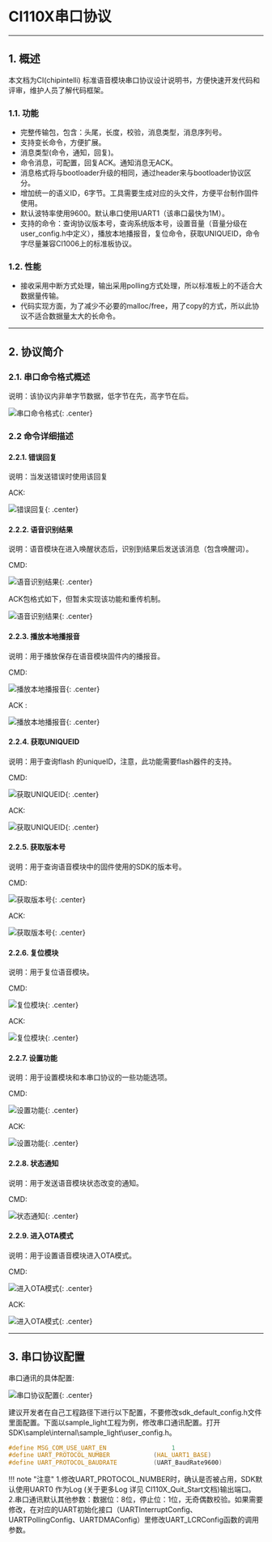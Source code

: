 # CI110X串口协议

***

## 1. 概述

本文档为CI(chipintelli) 标准语音模块串口协议设计说明书，方便快速开发代码和评审，维护人员了解代码框架。

### 1.1. 功能

- 完整传输包，包含：头尾，长度，校验，消息类型，消息序列号。
- 支持变长命令，方便扩展。
- 消息类型(命令，通知，回复)。
- 命令消息，可配置，回复ACK。通知消息无ACK。
- 消息格式将与bootloader升级的相同，通过header来与bootloader协议区分。
- 增加统一的语义ID，6字节。工具需要生成对应的头文件，方便平台制作固件使用。
- 默认波特率使用9600。默认串口使用UART1（该串口最快为1M）。
- 支持的命令：查询协议版本号，查询系统版本号，设置音量（音量分级在user_config.h中定义），播放本地播报音，复位命令，获取UNIQUEID，命令字尽量兼容CI1006上的标准板协议。

### 1.2. 性能

- 接收采用中断方式处理，输出采用polling方式处理，所以标准板上的不适合大数据量传输。
- 代码实现方面，为了减少不必要的malloc/free，用了copy的方式，所以此协议不适合数据量太大的长命令。

***

## 2. 协议简介

### 2.1. 串口命令格式概述

说明：该协议内非单字节数据，低字节在先，高字节在后。

![串口命令格式](img/CI110X串口协议-1.png){: .center}
 
### 2.2 命令详细描述

#### 2.2.1. 错误回复

说明：当发送错误时使用该回复

ACK:

![错误回复](img/CI110X串口协议-2.png){: .center}
 
#### 2.2.2. 语音识别结果

说明：语音模块在进入唤醒状态后，识别到结果后发送该消息（包含唤醒词）。

CMD: 

![语音识别结果](img/CI110X串口协议-3.png){: .center}
 
ACK包格式如下，但暂未实现该功能和重传机制。

![语音识别结果](img/CI110X串口协议-4.png){: .center}
 
#### 2.2.3. 播放本地播报音

说明：用于播放保存在语音模块固件内的播报音。

CMD:

![播放本地播报音](img/CI110X串口协议-5.png){: .center}
 
ACK :

![播放本地播报音](img/CI110X串口协议-6.png){: .center}
 
#### 2.2.4. 获取UNIQUEID

说明：用于查询flash 的uniqueID，注意，此功能需要flash器件的支持。

CMD:

![获取UNIQUEID](img/CI110X串口协议-7.png){: .center}
 
ACK:

![获取UNIQUEID](img/CI110X串口协议-8.png){: .center}
 
#### 2.2.5. 获取版本号

说明：用于查询语音模块中的固件使用的SDK的版本号。

CMD:

![获取版本号](img/CI110X串口协议-9.png){: .center}
 
ACK:

![获取版本号](img/CI110X串口协议-10.png){: .center}
 
#### 2.2.6. 复位模块

说明：用于复位语音模块。

CMD:

![复位模块](img/CI110X串口协议-11.png){: .center}
 
ACK:

![复位模块](img/CI110X串口协议-12.png){: .center}
 
#### 2.2.7. 设置功能

说明：用于设置模块和本串口协议的一些功能选项。

CMD:

![设置功能](img/CI110X串口协议-13.png){: .center}
 
ACK:

![设置功能](img/CI110X串口协议-14.png){: .center}
 
#### 2.2.8. 状态通知

说明：用于发送语音模块状态改变的通知。

CMD:

![状态通知](img/CI110X串口协议-15.png){: .center}
 
#### 2.2.9. 进入OTA模式

说明：用于设置语音模块进入OTA模式。

CMD:

![进入OTA模式](img/CI110X串口协议-16.png){: .center}
 
ACK:

![进入OTA模式](img/CI110X串口协议-17.png){: .center}

***

## 3. 串口协议配置

串口通讯的具体配置:

![串口协议配置](img/CI110X串口协议-18.png){: .center}
 
建议开发者在自己工程路径下进行以下配置，不要修改sdk_default_config.h文件里面配置。下面以sample_light工程为例，修改串口通讯配置。打开SDK\sample\internal\sample_light\user_config.h。

```c
#define MSG_COM_USE_UART_EN                  1
#define UART_PROTOCOL_NUMBER            (HAL_UART1_BASE)
#define UART_PROTOCOL_BAUDRATE          (UART_BaudRate9600)
```

!!! note "注意"
          1.修改UART_PROTOCOL_NUMBER时，确认是否被占用，SDK默认使用UART0 作为Log (关于更多Log 详见 CI110X_Quit_Start文档)输出端口。
          2.串口通讯默认其他参数：数据位：8位，停止位：1位，无奇偶数校验。如果需要修改，在对应的UART初始化接口（UARTInterruptConfig、UARTPollingConfig、UARTDMAConfig）里修改UART_LCRConfig函数的调用参数。
